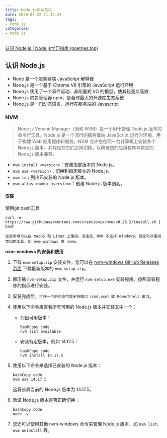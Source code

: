 ```yaml
---
title: Node.js相关笔记
date: 2020-08-22 11:12:23
tags:
- node.js
categories: 
- node.js
---
```


[认识 Node.js | Node.js学习指南 (poetries.top)](https://blog.poetries.top/node-learning-notes/notes/base/01-环境搭建.html#环境搭建)

## 认识 Node.js

- Node 是一个服务器端 JavaScript 解释器
- Node.js 是一个基于 Chrome V8 引擎的 JavaScript 运行环境
- Node.js 使用了一个事件驱动、非阻塞式 I/O 的模型，使其轻量又高效
- Node.js 的包管理器 npm，是全球最大的开源库生态系统
- Node.js 是一门动态语言，运行在服务端的 Javascript

### NVM

> Node.js Version Manager（简称 NVM）是一个用于管理 Node.js 版本的命令行工具。Node.js 是一个流行的服务器端 JavaScript 运行时环境，用于构建 Web 应用程序和服务。NVM 允许您在同一台计算机上安装多个 Node.js 版本，并轻松在它们之间切换，以确保您的应用程序与特定的 Node.js 版本兼容。

- `nvm install <version>`：安装指定版本的 Node.js。
- `nvm use <version>`：切换到指定版本的 Node.js。
- `nvm ls`：列出已安装的 Node.js 版本。
- `nvm alias <name> <version>`：创建 Node.js 版本别名。

#### 安装

使用git bash工具

```
curl -o- https://raw.githubusercontent.com/creationix/nvm/v0.25.2/install.sh | bash
```

`这些命令可以在 macOS 和 Linux 上使用。请注意，NVM 不支持 Windows，但您可以使用类似的工具，如 nvm-windows 或 nvmw。`

**nvm-windows 的安装和使用**:

1. 下载 `nvm-setup.zip` 安装文件。您可以在 [nvm-windows GitHub Releases 页面](https://github.com/coreybutler/nvm/releases) 下载最新版本的 `nvm-setup.zip`。

2. 解压缩 `nvm-setup.zip` 文件，并运行 `nvm-setup.exe` 安装程序。按照安装程序的指示进行安装。

3. 安装完成后，`打开一个新的命令提示符窗口（cmd.exe）或 PowerShell 窗口`。

4. 使用以下命令来查看所有可用的 Node.js 版本并安装其中一个：

   - 列出可用版本：

     ```
     bashCopy code
     nvm list available
     ```

   - 安装特定版本，例如 14.17.5：

     ```
     bashCopy code
     nvm install 14.17.5
     ```

5. 使用以下命令来选择已安装的 Node.js 版本：

   ```
   bashCopy code
   nvm use 14.17.5
   ```

   这将设置当前的 Node.js 版本为 14.17.5。

6. 验证 Node.js 版本是否正确切换：

   ```
   bashCopy code
   node -v
   ```

7. 您还可以使用其他 nvm-windows 命令来管理 Node.js 版本，如 `nvm list`、`nvm uninstall` 等。